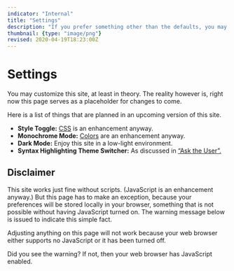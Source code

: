 ```yaml
---
indicator: "Internal"
title: "Settings"
description: "If you prefer something other than the defaults, you may customize this site."
thumbnail: {type: "image/png"}
revised: 2020-04-19T18:23:00Z
---
```


# Settings

You may customize this site, at least in theory. The reality however is, right now this page serves as a placeholder for changes to come.

Here is a list of things that are planned in an upcoming version of this site.

- **Style Toggle:** [CSS](/2020/css-naked-day) is an enhancement anyway.
- **Monochrome Mode:** [Colors](/2019/we-are-web-clerks#comment-9) are an enhancement anyway.
- **Dark Mode:** Enjoy this site in a low-light environment.
- **Syntax Highlighting Theme Switcher:**  As discussed in [“Ask the User”.](/2019/ask-the-user)

## Disclaimer

This site works just fine without scripts. (JavaScript is an enhancement anyway.) But this page has to make an exception, because your preferences will be stored locally in your browser, something that is not possible without having JavaScript turned on. The warning message below is issued to indicate this simple fact.

<noscript>

Adjusting anything on this page will not work because your web browser either supports no JavaScript or it has been turned off.

</noscript>

Did you see the warning? If not, then your web browser has JavaScript enabled.
